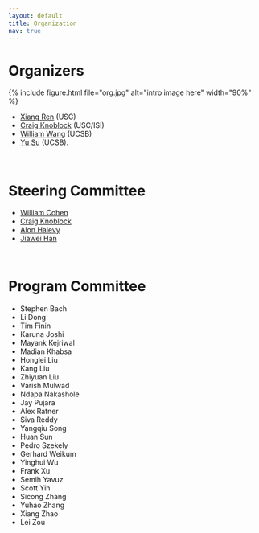 ```yaml
---
layout: default
title: Organization
nav: true
---
```


# Organizers

{% include figure.html file="org.jpg" alt="intro image here" width="90%" %}

+ [Xiang Ren](http://xren7.web.engr.illinois.edu/) (USC)
+ [Craig Knoblock](http://usc-isi-i2.github.io/knoblock/) (USC/ISI)
+ [William Wang](https://www.cs.ucsb.edu/~william/) (UCSB)
+ [Yu Su](http://cs.ucsb.edu/~ysu/) (UCSB).

<br>

# Steering Committee

+ [William Cohen](http://www.cs.cmu.edu/~wcohen/)
+ [Craig Knoblock](http://usc-isi-i2.github.io/knoblock/)
+ [Alon Halevy](https://homes.cs.washington.edu/~alon/)
+ [Jiawei Han](http://hanj.cs.illinois.edu/)
<br>

# Program Committee

+ Stephen Bach
+ Li Dong
+ Tim Finin
+ Karuna Joshi
+ Mayank Kejriwal
+ Madian Khabsa
+ Honglei Liu
+ Kang Liu
+ Zhiyuan Liu
+ Varish Mulwad
+ Ndapa Nakashole
+ Jay Pujara
+ Alex Ratner
+ Siva Reddy
+ Yangqiu Song
+ Huan Sun
+ Pedro Szekely
+ Gerhard Weikum
+ Yinghui Wu
+ Frank Xu
+ Semih Yavuz
+ Scott Yih
+ Sicong Zhang
+ Yuhao Zhang
+ Xiang Zhao
+ Lei Zou


<br>

